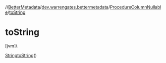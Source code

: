 //[BetterMetadata](../../../index.md)/[dev.warrengates.bettermetadata](../index.md)/[ProcedureColumnNullable](index.md)/[toString](to-string.md)

# toString

[jvm]\

[String](https://docs.oracle.com/javase/8/docs/api/java/lang/String.html)[toString](to-string.md)()
